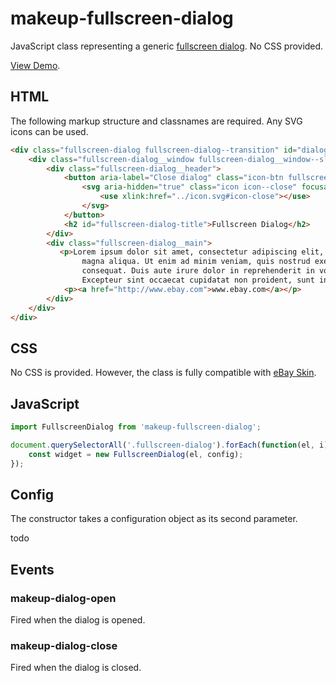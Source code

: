# makeup-fullscreen-dialog

JavaScript class representing a generic [fullscreen dialog](https://ebay.gitbook.io/mindpatterns/disclosure/fullscreen-dialog). No CSS provided.

[View Demo](https://makeup.github.io/makeup-js/makeup-fullscreen-dialog/index.html).

## HTML

The following markup structure and classnames are required. Any SVG icons can be used.

```html
<div class="fullscreen-dialog fullscreen-dialog--transition" id="dialog-fullscreen" role="dialog" aria-labelledby="fullscreen-dialog-title" aria-modal="true" hidden>
    <div class="fullscreen-dialog__window fullscreen-dialog__window--slide">
        <div class="fullscreen-dialog__header">
            <button aria-label="Close dialog" class="icon-btn fullscreen-dialog__close" type="button">
                <svg aria-hidden="true" class="icon icon--close" focusable="false" height="16" width="16">
                    <use xlink:href="../icon.svg#icon-close"></use>
                </svg>
            </button>
            <h2 id="fullscreen-dialog-title">Fullscreen Dialog</h2>
        </div>
        <div class="fullscreen-dialog__main">
           <p>Lorem ipsum dolor sit amet, consectetur adipiscing elit, sed do eiusmod tempor incididunt ut labore et dolore
                magna aliqua. Ut enim ad minim veniam, quis nostrud exercitation ullamco laboris nisi ut aliquip ex ea commodo
                consequat. Duis aute irure dolor in reprehenderit in voluptate velit esse cillum dolore eu fugiat nulla pariatur.
                Excepteur sint occaecat cupidatat non proident, sunt in culpa qui officia deserunt mollit anim id est laborum.</p>
            <p><a href="http://www.ebay.com">www.ebay.com</a></p>
        </div>
    </div>
</div>
```

## CSS

No CSS is provided. However, the class is fully compatible with [eBay Skin](https://ebay.github.io/skin/#fullscreen-dialog).

## JavaScript

```js
import FullscreenDialog from 'makeup-fullscreen-dialog';

document.querySelectorAll('.fullscreen-dialog').forEach(function(el, i) {
    const widget = new FullscreenDialog(el, config);
});
```

## Config

The constructor takes a configuration object as its second parameter.

todo

## Events

### makeup-dialog-open

Fired when the dialog is opened.

### makeup-dialog-close

Fired when the dialog is closed.
